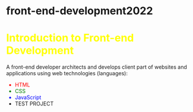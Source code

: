 # front-end-development2022
<h1 style="color: yellow;">Introduction to Front-end Development</h1>

<p>A front-end developer architects and develops client part of websites and applications using web technologies (languages):</p>
<ul>

<li style="color: red;">HTML</li>

<li style="color: green;">CSS</li>

<li style="color: blue;">JavaScript</li>

<li>TEST PROJECT</li>

</ul>
